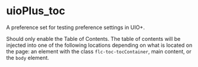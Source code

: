 # uioPlus_toc

A preference set for testing preference settings in UIO+.

Should only enable the Table of Contents. The table of contents will be injected into one of the following locations depending on what is located on the page: an element with the class `flc-toc-tocContainer`, main content, or the `body` element.
